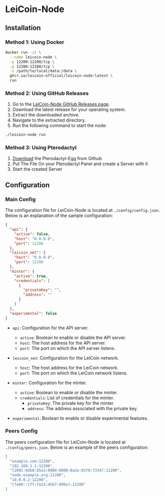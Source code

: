 # LeiCoin-Node

## Installation

### Method 1: Using Docker

```bash
docker run -it \
  --name leicoin-node \
  -p 12200:12200/tcp \
  -p 12280:12280/tcp \
  -v /path/to/local/data:/data \
  ghcr.io/leicoin-official/leicoin-node:latest \
  run
```

### Method 2: Using GitHub Releases

1. Go to the [LeiCoin-Node GitHub Releases page](https://github.com/leicoin-official/leicoin-node/releases).
2. Download the latest release for your operating system.
3. Extract the downloaded archive.
4. Navigate to the extracted directory.
5. Run the following command to start the node:

```bash
./leicoin-node run
```

### Method 3: Using Pterodactyl
1. <a href="https://raw.githubusercontent.com/LeiCoin-official/LeiCoin-Node/refs/heads/main/docker/ptero/egg-lei-coin-node.json" download="leicoin-node-egg.json">Download</a> the Pterodactyl-Egg from Github
2. Put The File On your Pterodactyl Panel and create a Server with it
3. Start the created Server

## Configuration

### Main Config
The configuration file for LeiCoin-Node is located at `./config/config.json`. Below is an explanation of the sample configuration:

```json
{
  "api": {
    "active": false,
    "host": "0.0.0.0",
    "port": 12280
  },
  "leicoin_net": {
    "host": "0.0.0.0",
    "port": 12200
  },
  "minter": {
    "active": true,
    "credentials": [
      {
        "privateKey": "",
        "address": ""
      }
    ]
  },
  "experimental": false
}
```

- `api`: Configuration for the API server.
  - `active`: Boolean to enable or disable the API server.
  - `host`: The host address for the API server.
  - `port`: The port on which the API server listens.

- `leicoin_net`: Configuration for the LeiCoin network.
  - `host`: The host address for the LeiCoin network.
  - `port`: The port on which the LeiCoin network listens.

- `minter`: Configuration for the minter.
  - `active`: Boolean to enable or disable the minter.
  - `credentials`: List of credentials for the minter.
    - `privateKey`: The private key for the minter.
    - `address`: The address associated with the private key.

- `experimental`: Boolean to enable or disable experimental features.

### Peers Config
The peers configuration file for LeiCoin-Node is located at `./config/peers.json`. Below is an example of the peers configuration:

```json
[
  "example.com:12200",
  "192.168.1.1:12200",
  "[2001:0db8:85a3:0000:0000:8a2e:0370:7334]:12200",
  "node.example.org:12200",
  "10.0.0.2:12200",
  "[fe80::1ff:fe23:4567:890a]:12200"
]
```


